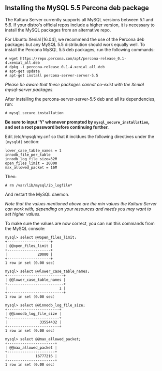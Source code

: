 ## Installing the MySQL 5.5 Percona deb package
The Kaltura Server currently supports all MySQL versions between 5.1 and 5.6. 
If your distro's official repos include a higher version, it is necessary to install the MySQL packages from an alternative repo.

For Ubuntu Xenial [16.04], we recommend the use of the Percona deb packages but any MySQL 5.5 distribution should work equally well.
To install the Percona MySQL 5.5 deb packages, run the following commands:
```
# wget https://repo.percona.com/apt/percona-release_0.1-4.xenial_all.deb
# dpkg -i percona-release_0.1-4.xenial_all.deb
# apt-get update
# apt-get install percona-server-server-5.5
```

*Please be aware that these packages cannot co-exist with the Xenial mysql-server packages.*

After installing the percona-server-server-5.5 deb and all its dependencies, run:
```
# mysql_secure_installation
```
**Be sure to input 'Y' whenever prompted by `mysql_secure_installation`, and set a root password before continuing further.**

Edit /etc/mysql/my.cnf so that it incldues the following directives under the ```[mysqld]``` section:
```
lower_case_table_names = 1
innodb_file_per_table
innodb_log_file_size=32M
open_files_limit = 20000
max_allowed_packet = 16M
```

Then:
```
# rm /var/lib/mysql/ib_logfile*
```

And restart the MySQL daemon.

*Note that the values mentioned above are the min values the Kaltura Server can work with, depending on your resources and needs you may want to set higher values.*

To make sure the values are now correct, you can run this commands from the MySQL console:
```
mysql> select @@open_files_limit;
+--------------------+
| @@open_files_limit |
+--------------------+
|              20000 |
+--------------------+
1 row in set (0.00 sec)

mysql> select @@lower_case_table_names;
+--------------------------+
| @@lower_case_table_names |
+--------------------------+
|                        1 |
+--------------------------+
1 row in set (0.00 sec)

mysql> select @@innodb_log_file_size;
+------------------------+
| @@innodb_log_file_size |
+------------------------+
|               33554432 |
+------------------------+
1 row in set (0.00 sec)

mysql> select @@max_allowed_packet;
+----------------------+
| @@max_allowed_packet |
+----------------------+
|             16777216 |
+----------------------+
1 row in set (0.00 sec)
```
